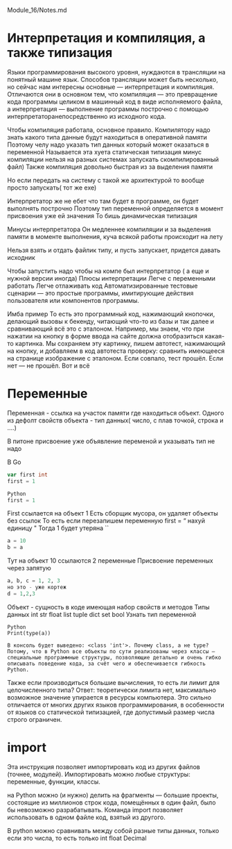 Module_16/Notes.md

# Интерпретация и компиляция, а также типизация

Языки программирования высокого уровня, нуждаются в трансляции на понятный машине язык. Способов трансляции может быть несколько, но сейчас нам интересны основные — интерпретация и компиляция. Отличаются они в основном тем, что компиляция — это превращение кода программы целиком в машинный код в виде исполняемого файла, а интерпретация — выполнение программы построчно с помощью интерпретаторанепосредственно из исходного кода.


Чтобы компиляция работала, основное правило. Компилятору надо знать какого типа данные будут находиться в оперативной памяти
Поэтому челу надо указать тип данных который может оказаться в переменной 
Называется эта хуета статическая типизация 
 минус компиляции нельзя на разных системах запускать скомпилированный файл) 
Также компиляция довольно быстрая из за выделения памяти

Но если передать на систему с такой же архитектурой то вообще просто запускать( тот же exe)

Интерпретатор же не ебет что там будет в программе, он будет выполнять построчно 
Поэтому тип переменной определяется в момент присвоения уже ей значения 
То бишь динамическая типизация 

Минусы интерпретатора 
Он медленнее компиляции и за выделения памяти в моменте выполнения, куча всякой работы происходит на лету

Нельзя взять и отдать файлик типу, и пусть запускает, придется давать исходник

Чтобы запустить надо чтобы на компе был интерпретатор ( а еще и нужной версии иногда)
Плюсы интерпретации
Легче с переменными работать 
Легче отлаживать код
Автоматизированные тестовые сценарии — это простые программы, имитирующие действия пользователя или компонентов программы.

Имба пример
То есть это программный код, нажимающий кнопочки, делающий вызовы к бекенду, читающий что-то из базы и так далее и сравнивающий всё это с эталоном. Например, мы знаем, что при нажатии на кнопку в форме ввода на сайте должна отобразиться какая-то картинка. Мы сохраняем эту картинку, пишем автотест, нажимающий на кнопку, и добавляем в код автотеста проверку: сравнить имеющееся на странице изображение с эталоном. Если совпало, тест прошёл. Если нет — не прошёл. Вот и всё

# Переменные

Переменная - ссылка на участок памяти где находиться объект. Одного из дефолт свойств объекта - тип данных( число, с плав точкой, строка и ….) 

В питоне присвоение уже объявление  переменой и указывать тип не надо 

В Go
``` Go
var first int
first = 1

Python
first = 1

```
First ссылается на объект 1 
Есть сборщик мусора, он удаляет объекты без ссылок 
То есть если перезапишем переменную first = “ нахуй единицу " Тогда 1 будет утеряна ``

``` Python 
a = 10
b = a
```

Тут на объект 10 ссылаются 2 переменные
Присвоение переменных через запятую 
```Python
a, b, c = 1, 2, 3
но это - уже кортеж 
d = 1,2,3
```
Объект - сущность в коде имеющая набор  свойств и методов 
Типы данных 
int str float list tuple dict set bool
Узнать тип переменной 
```
Python
Print(type(a))

В консоль будет выведено: <class 'int'>. Почему class, а не type? Потому, что в Python все объекты по сути реализованы через классы — специальные программные структуры, позволяющие детально и очень гибко описывать поведение кода, за счёт чего и обеспечивается гибкость Python.
```
Также если производиться большие вычисления, то есть ли лимит для целочисленного типа? Ответ: теоретически лимита нет, максимально возможное значение упирается в ресурсы компьютера. Это сильно отличается от многих других языков программирования, в особенности от языков со статической типизацией, где допустимый размер числа строго ограничен.

# import
Эта инструкция позволяет импортировать код из других файлов (точнее, модулей). Импортировать можно любые структуры: переменные, функции, классы.

на Python можно (и нужно) делить на фрагменты — большие проекты, состоящие из миллионов строк кода, помещённых в один файл, было бы невозможно разрабатывать. Команда import позволяет использовать в одном файле код, взятый из другого.

В python можно сравнивать между собой разные типы данных, только если это числа, то есть только int float Decimal